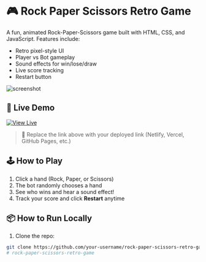 # 🎮 Rock Paper Scissors Retro Game

A fun, animated Rock-Paper-Scissors game built with HTML, CSS, and JavaScript. Features include:
- Retro pixel-style UI
- Player vs Bot gameplay
- Sound effects for win/lose/draw
- Live score tracking
- Restart button

![screenshot](https://i.imgur.com/6rpZ2OZ.png)

## 🚀 Live Demo

[![View Live](https://img.shields.io/badge/View-Live-green?style=for-the-badge&logo=github)](https://bapux03.github.io/rock-paper-scissors-retro-game/)

> 📝 Replace the link above with your deployed link (Netlify, Vercel, GitHub Pages, etc.)

## 🕹️ How to Play
1. Click a hand (Rock, Paper, or Scissors)
2. The bot randomly chooses a hand
3. See who wins and hear a sound effect!
4. Track your score and click **Restart** anytime

## 📦 How to Run Locally
1. Clone the repo:
```bash
git clone https://github.com/your-username/rock-paper-scissors-retro-game.git
# rock-paper-scissors-retro-game
